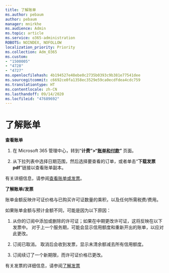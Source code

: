 ```yaml
---
title: 了解账单
ms.author: pebaum
author: pebaum
manager: mnirkhe
ms.audience: Admin
ms.topic: article
ms.service: o365-administration
ROBOTS: NOINDEX, NOFOLLOW
localization_priority: Priority
ms.collection: Adm_O365
ms.custom:
- "1500005"
- "4728"
- "4727"
ms.openlocfilehash: 4b194527e48ebe0c2735b0393c9b381e77541dee
ms.sourcegitcommit: c6692ce0fa1358ec3529e59ca0ecdfdea4cdc759
ms.translationtype: HT
ms.contentlocale: zh-CN
ms.lasthandoff: 09/14/2020
ms.locfileid: "47689692"
---
```

# <a name="understand-your-bill"></a>了解账单

**查看账单**

1. 在 Microsoft 365 管理中心，转到“**计费”>“[账单和付款](https://go.microsoft.com/fwlink/p/?linkid=848039)”** 页面。

2. 从下拉列表中选择日期范围，然后选择要查看的订单，或者单击“**下载发票 pdf**”链接以查看账单副本。

有关详细信息，请参阅[查看账单或发票](https://docs.microsoft.com/microsoft-365/commerce/billing-and-payments/view-your-bill-or-invoice)。

**了解账单/发票**

账单金额反映许可证价格与已购买许可证数量的乘积，以及任何所需税费/费用。

如果账单金额与预计金额不同，可能是因为以下原因：

1. 从你的订阅中添加或删除的许可证；如果在中期更改许可证，这将反映在以下发票中。  对于上一个服务期，可能会显示信用额度和重新开出的账单，以应对此更改。

2. 订阅已取消。  取消后会收到发票，显示未清余额减去所有信用额度。

3. 订阅续订了一个新期限，而许可证价格已更改。  

有关发票的详细信息，请参阅[了解发票](https://support.office.com/article/Understand-your-invoice-for-Office-365-for-business-0724b428-fb59-4962-8c37-6674166d7507)

